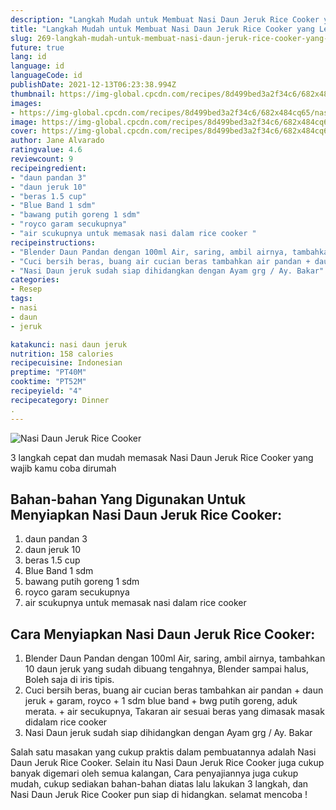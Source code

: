 ```yaml
---
description: "Langkah Mudah untuk Membuat Nasi Daun Jeruk Rice Cooker yang Lezat Sekali"
title: "Langkah Mudah untuk Membuat Nasi Daun Jeruk Rice Cooker yang Lezat Sekali"
slug: 269-langkah-mudah-untuk-membuat-nasi-daun-jeruk-rice-cooker-yang-lezat-sekali
future: true
lang: id
language: id
languageCode: id
publishDate: 2021-12-13T06:23:38.994Z 
thumbnail: https://img-global.cpcdn.com/recipes/8d499bed3a2f34c6/682x484cq65/nasi-daun-jeruk-rice-cooker-foto-resep-utama.png
images:
- https://img-global.cpcdn.com/recipes/8d499bed3a2f34c6/682x484cq65/nasi-daun-jeruk-rice-cooker-foto-resep-utama.png
image: https://img-global.cpcdn.com/recipes/8d499bed3a2f34c6/682x484cq65/nasi-daun-jeruk-rice-cooker-foto-resep-utama.png
cover: https://img-global.cpcdn.com/recipes/8d499bed3a2f34c6/682x484cq65/nasi-daun-jeruk-rice-cooker-foto-resep-utama.png
author: Jane Alvarado
ratingvalue: 4.6
reviewcount: 9
recipeingredient:
- "daun pandan 3"
- "daun jeruk 10"
- "beras 1.5 cup"
- "Blue Band 1 sdm"
- "bawang putih goreng 1 sdm"
- "royco garam secukupnya"
- "air scukupnya untuk memasak nasi dalam rice cooker "
recipeinstructions:
- "Blender Daun Pandan dengan 100ml Air, saring, ambil airnya, tambahkan 10 daun jeruk yang sudah dibuang tengahnya, Blender sampai halus, Boleh saja di iris tipis."
- "Cuci bersih beras, buang air cucian beras tambahkan air pandan + daun jeruk + garam, royco + 1 sdm blue band + bwg putih goreng, aduk merata. + air secukupnya, Takaran air sesuai beras yang dimasak masak didalam rice cooker"
- "Nasi Daun jeruk sudah siap dihidangkan dengan Ayam grg / Ay. Bakar"
categories:
- Resep
tags:
- nasi
- daun
- jeruk

katakunci: nasi daun jeruk 
nutrition: 158 calories
recipecuisine: Indonesian
preptime: "PT40M"
cooktime: "PT52M"
recipeyield: "4"
recipecategory: Dinner
. 
---
```



![Nasi Daun Jeruk Rice Cooker](https://img-global.cpcdn.com/recipes/8d499bed3a2f34c6/682x484cq65/nasi-daun-jeruk-rice-cooker-foto-resep-utama.png)

3 langkah cepat dan mudah memasak  Nasi Daun Jeruk Rice Cooker yang wajib kamu coba dirumah

<!--inarticleads1-->

## Bahan-bahan Yang Digunakan Untuk Menyiapkan Nasi Daun Jeruk Rice Cooker:

1. daun pandan 3
1. daun jeruk 10
1. beras 1.5 cup
1. Blue Band 1 sdm
1. bawang putih goreng 1 sdm
1. royco garam secukupnya
1. air scukupnya untuk memasak nasi dalam rice cooker 



<!--inarticleads2-->

## Cara Menyiapkan Nasi Daun Jeruk Rice Cooker:

1. Blender Daun Pandan dengan 100ml Air, saring, ambil airnya, tambahkan 10 daun jeruk yang sudah dibuang tengahnya, Blender sampai halus, Boleh saja di iris tipis.
1. Cuci bersih beras, buang air cucian beras tambahkan air pandan + daun jeruk + garam, royco + 1 sdm blue band + bwg putih goreng, aduk merata. + air secukupnya, Takaran air sesuai beras yang dimasak masak didalam rice cooker
1. Nasi Daun jeruk sudah siap dihidangkan dengan Ayam grg / Ay. Bakar




Salah satu masakan yang cukup praktis dalam pembuatannya adalah  Nasi Daun Jeruk Rice Cooker. Selain itu  Nasi Daun Jeruk Rice Cooker  juga cukup banyak digemari oleh semua kalangan, Cara penyajiannya juga cukup mudah, cukup sediakan bahan-bahan diatas lalu lakukan 3 langkah, dan  Nasi Daun Jeruk Rice Cooker  pun siap di hidangkan. selamat mencoba !
